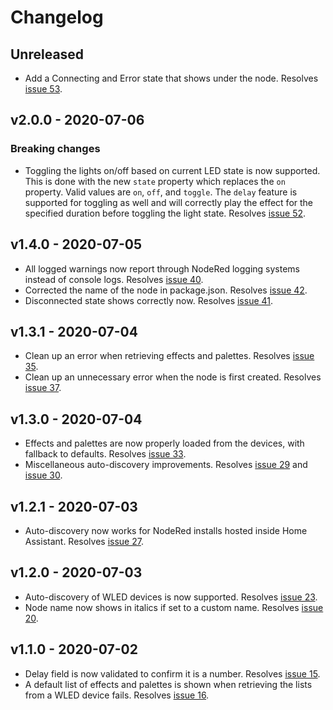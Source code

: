 # Changelog

## Unreleased

- Add a Connecting and Error state that shows under the node. Resolves [issue 53](https://github.com/danecreekphotography/node-red-contrib-wled2/issues/53).

## v2.0.0 - 2020-07-06

### Breaking changes

- Toggling the lights on/off based on current LED state is now supported. This is done with the new `state` property which replaces the `on` property.
  Valid values are `on`, `off`, and `toggle`. The `delay` feature is supported for toggling as well and will correctly play the effect for the specified
  duration before toggling the light state. Resolves [issue 52](https://github.com/danecreekphotography/node-red-contrib-wled2/issues/52).

## v1.4.0 - 2020-07-05

- All logged warnings now report through NodeRed logging systems instead of console logs. Resolves [issue 40](https://github.com/danecreekphotography/node-red-contrib-wled2/issues/40).
- Corrected the name of the node in package.json. Resolves [issue 42](https://github.com/danecreekphotography/node-red-contrib-wled2/issues/42).
- Disconnected state shows correctly now. Resolves [issue 41](https://github.com/danecreekphotography/node-red-contrib-wled2/issues/41).

## v1.3.1 - 2020-07-04

- Clean up an error when retrieving effects and palettes. Resolves [issue 35](https://github.com/danecreekphotography/node-red-contrib-wled2/issues/35).
- Clean up an unnecessary error when the node is first created. Resolves [issue 37](https://github.com/danecreekphotography/node-red-contrib-wled2/issues/37).

## v1.3.0 - 2020-07-04

- Effects and palettes are now properly loaded from the devices, with fallback to defaults. Resolves [issue 33](https://github.com/danecreekphotography/node-red-contrib-wled2/issues/33).
- Miscellaneous auto-discovery improvements. Resolves [issue 29](https://github.com/danecreekphotography/node-red-contrib-wled2/issues/23) and [issue 30](https://github.com/danecreekphotography/node-red-contrib-wled2/issues/23).

## v1.2.1 - 2020-07-03

- Auto-discovery now works for NodeRed installs hosted inside Home Assistant. Resolves [issue 27](https://github.com/danecreekphotography/node-red-contrib-wled2/issues/23).

## v1.2.0 - 2020-07-03

- Auto-discovery of WLED devices is now supported. Resolves [issue 23](https://github.com/danecreekphotography/node-red-contrib-wled2/issues/23).
- Node name now shows in italics if set to a custom name. Resolves [issue 20](https://github.com/danecreekphotography/node-red-contrib-wled2/issues/20).

## v1.1.0 - 2020-07-02

- Delay field is now validated to confirm it is a number. Resolves [issue 15](https://github.com/danecreekphotography/node-red-contrib-wled2/issues/16).
- A default list of effects and palettes is shown when retrieving the lists from a WLED
  device fails. Resolves
  [issue 16](https://github.com/danecreekphotography/node-red-contrib-wled2/issues/16).
